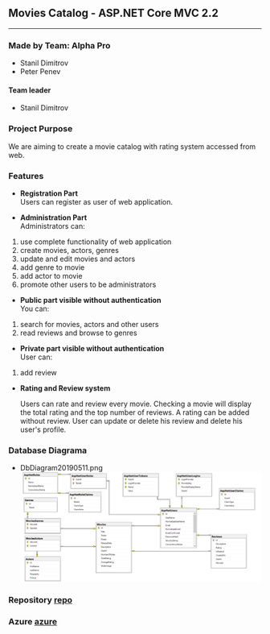 ## Movies Catalog - ASP.NET Core MVC 2.2

----

### Made by Team: Alpha Pro

- Stanil Dimitrov
- Peter Penev

#### Team leader
- Stanil Dimitrov

### Project Purpose
We are aiming to create a movie catalog with rating system accessed from web.

### Features 
- <b>Registration Part</b><br>
   Users can register as user of web application.

- <b>Administration Part</b><br>
   Administrators can:

1.  use complete functionality of web application
2.  create movies, actors, genres
3.  update and edit movies and actors
4.  add genre to movie
5.  add actor to movie
6.  promote other users to be administrators

- <b>Public part visible without authentication</b><br>
   You can:

1.  search for movies, actors and other users
2.  read reviews and browse to genres

- <b>Private part visible without authentication</b><br>
   User can:

1.  add review  
    
- <b>Rating and Review system</b>

    Users can rate and review every movie. Checking a movie will display the total rating and the top number of reviews.
    A rating can be added without review. User can update or delete his review  and  delete his user's profile.


### Database Diagrama

- DbDiagram20190511.png ![](DbDiagram20190511.png)

    
### Repository [repo]
### Azure [azure]

[repo]: https://gitlab.com/stanildimitrov/movies-catalog---asp.net.mvc
[azure]: https://dev.azure.com/stanildimitrov/Online%20Movies%20Catalog/_boards/board/t/Online%20Movies%20Catalog%20Team/Issues










